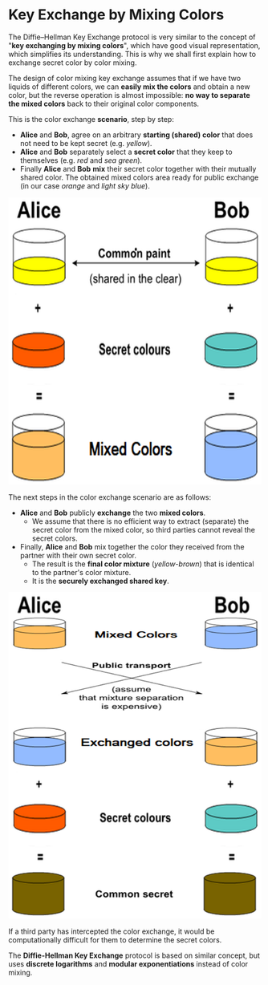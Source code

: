 # Key Exchange by Mixing Colors

The Diffie–Hellman Key Exchange protocol is very similar to the concept of "**key exchanging by mixing colors**", which have good visual representation, which simplifies its understanding. This is why we shall first explain how to exchange secret color by color mixing.

The design of color mixing key exchange assumes that if we have two liquids of different colors, we can **easily mix the colors** and obtain a new color, but the reverse operation is almost impossible: **no way to separate the mixed colors** back to their original color components.

This is the color exchange **scenario**, step by step:

 - **Alice** and **Bob**, agree on an arbitrary **starting (shared) color** that does not need to be kept secret (e.g. _yellow_).
 - **Alice** and **Bob** separately select a **secret color** that they keep to themselves (e.g. _red_ and _sea green_).
 - Finally **Alice** and **Bob** **mix** their secret color together with their mutually shared color. The obtained mixed colors area ready for public exchange (in our case _orange_ and _light sky blue_).

![](/assets/key-exchange-by-color-mixing-part-1.png)

The next steps in the color exchange scenario are as follows:

- **Alice** and **Bob** publicly **exchange** the two **mixed colors**.
  - We assume that there is no efficient way to extract (separate) the secret color from the mixed color, so third parties cannot reveal the secret colors.
- Finally, **Alice** and **Bob** mix together the color they received from the partner with their own secret color.
  - The result is the **final color mixture** (_yellow-brown_) that is identical to the partner's color mixture.
  - It is the **securely exchanged shared key**.

![](/assets/key-exchange-by-color-mixing-part-2.png)

If a third party has intercepted the color exchange, it would be computationally difficult for them to determine the secret colors.

The **Diffie-Hellman Key Exchange** protocol is based on similar concept, but uses **discrete logarithms** and **modular exponentiations** instead of color mixing.
